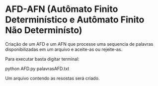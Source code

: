 # AFD-AFN (Autômato Finito Determinístico e Autômato Finito Não Determinísto)
Criação de um AFD e um AFN que processe uma sequencia de palavras disponibilizadas em um arquivo e aceite-as ou rejeite-as.

Para executar basta digitar terminal:
  
  python AFD.py palavrasAFD.txt
  
  Um arquivo contendo as resostas será criado.
